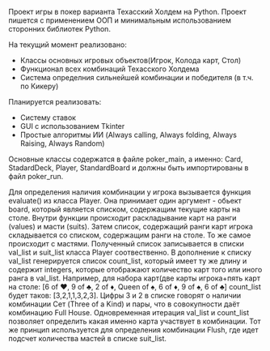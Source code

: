 Проект игры в покер варианта Техасский Холдем на Python. Проект пишется с применением ООП и минимальным использованием сторонних библиотек Python.

На текущий момент реализовано:
- Классы основных игровых объектов(Игрок, Колода карт, Стол)
- Функционал всех комбинаций Техасского Холдема
- Система определния сильнейшей комбинации и победителя (в т.ч. по Кикеру)

Планируется реализовать:
- Систему ставок
- GUI с использованием Tkinter
- Простые алгоритмы ИИ (Always calling, Always folding, Always Raising, Always Random)


Основные классы содержатся в файле poker_main, а именно: Card, StadardDeck, Player, StandardBoard и должны быть импортированы в файл poker_run.

Для определения наличия комбинации у игрока вызывается функция evaluate() из класса Player. Она принимает один аргумент - обьект board, который является списком, содержащим текущие карты на столе. Внутри функции происходит раскладывание карт на ранги (values) и масти (suits). Затем список, содержащий ранги карт игрока складывается со списком, содержащим ранги на столе. То же самое происходит с мастями. Полученный список записывается в списки val_list и suit_list класса Player соотвественно. В дополнение к списку val_list генерируется список count_list, который имеет ту же длину и содержит integers, которые отображают количество карт того или иного ранга в val_list. Например, для набора карт(две карты игрока+пять карт на столе: [6 of ♥, 9 of ♣, 2 of ♦, Queen of ♠, 6 of ♦, 9 of ♠, 6 of ♣] count_list будет таков: [3,2,1,1,3,2,3]. Цифры 3 и 2 в списке говорят о наличии комбинации Сет (Three of a Kind) и пары, что в совокупности даёт комбинацию Full House. Одновременная итерация val_list и count_list позволяет определить какая именно карта участвует в комбинации. Тот же принцип используется для определения комбинации Flush, где идет подсчет количества мастей в списке suit_list.
